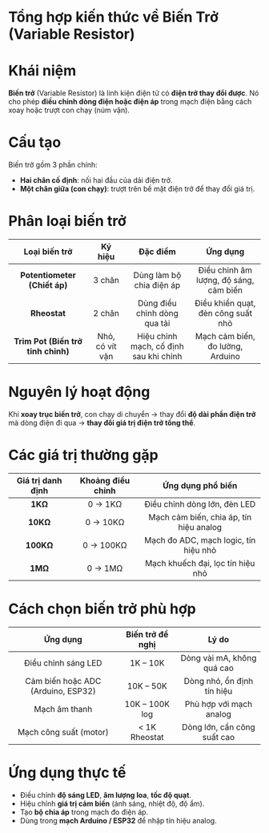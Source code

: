 # Tổng hợp kiến thức về Biến Trở (Variable Resistor)

# Khái niệm
**Biến trở** (Variable Resistor) là linh kiện điện tử có **điện trở thay đổi được**. Nó cho phép **điều chỉnh dòng điện hoặc điện áp** trong mạch điện bằng cách xoay hoặc trượt con chạy (núm vặn). 

# Cấu tạo
Biến trở gồm 3 phần chính:
- **Hai chân cố định**: nối hai đầu của dải điện trở.
- **Một chân giữa (con chạy)**: trượt trên bề mặt điện trở để thay đổi giá trị.

# Phân loại biến trở

| **Loại biến trở** | **Ký hiệu** | **Đặc điểm** | **Ứng dụng** |
|:------------------:|:------------:|:-------------:|:-------------:|
| **Potentiometer (Chiết áp)** | 3 chân | Dùng làm bộ chia điện áp | Điều chỉnh âm lượng, độ sáng, cảm biến |
| **Rheostat** | 2 chân | Dùng điều chỉnh dòng qua tải | Điều khiển quạt, đèn công suất nhỏ |
| **Trim Pot (Biến trở tinh chỉnh)** | Nhỏ, có vít vặn | Hiệu chỉnh mạch, cố định sau khi chỉnh | Mạch cảm biến, đo lường, Arduino |

# Nguyên lý hoạt động
Khi **xoay trục biến trở**, con chạy di chuyển → thay đổi **độ dài phần điện trở** mà dòng điện đi qua → **thay đổi giá trị điện trở tổng thể**.

# Các giá trị thường gặp
| Giá trị danh định | Khoảng điều chỉnh | Ứng dụng phổ biến |
|:------------------:|:------------------:|:------------------:|
| **1KΩ** | 0 → 1KΩ | Điều chỉnh dòng lớn, đèn LED |
| **10KΩ** | 0 → 10KΩ | Mạch cảm biến, chia áp, tín hiệu analog |
| **100KΩ** | 0 → 100KΩ | Mạch đo ADC, mạch logic, tín hiệu nhỏ |
| **1MΩ** | 0 → 1MΩ | Mạch khuếch đại, lọc tín hiệu nhỏ |

# Cách chọn biến trở phù hợp
| Ứng dụng | Biến trở đề nghị | Lý do |
|:---------:|:----------------:|:------:|
| Điều chỉnh sáng LED | 1K – 10K | Dòng vài mA, không quá cao |
| Cảm biến hoặc ADC (Arduino, ESP32) | 10K – 50K | Dòng nhỏ, ổn định tín hiệu |
| Mạch âm thanh | 10K – 100K log | Phù hợp với mạch analog |
| Mạch công suất (motor) | < 1K Rheostat | Dòng lớn, cần công suất cao |

# Ứng dụng thực tế
- Điều chỉnh **độ sáng LED**, **âm lượng loa**, **tốc độ quạt**.  
- Hiệu chỉnh **giá trị cảm biến** (ánh sáng, nhiệt độ, độ ẩm).  
- Tạo **bộ chia áp** trong mạch đo điện áp.  
- Dùng trong **mạch Arduino / ESP32** để nhập tín hiệu analog.

